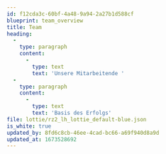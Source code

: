 ```yaml
---
id: f12cda3c-60bf-4a48-9a94-2a27b1d588cf
blueprint: team_overview
title: Team
heading:
  -
    type: paragraph
    content:
      -
        type: text
        text: 'Unsere Mitarbeitende '
  -
    type: paragraph
    content:
      -
        type: text
        text: 'Basis des Erfolgs'
file: lottie/rz2_lh_lottie_default-blue.json
is_white: true
updated_by: 8fd6c8cb-46ee-4cad-bc66-a69f940d8a9d
updated_at: 1673528692
---
```

